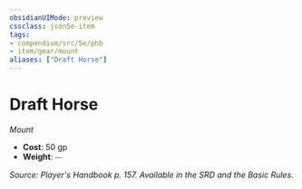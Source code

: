 ```yaml
---
obsidianUIMode: preview
cssclass: json5e-item
tags:
- compendium/src/5e/phb
- item/gear/mount
aliases: ["Draft Horse"]
---
```

# Draft Horse
*Mount*  

- **Cost**: 50 gp
- **Weight**: ⏤

*Source: Player's Handbook p. 157. Available in the SRD and the Basic Rules.*